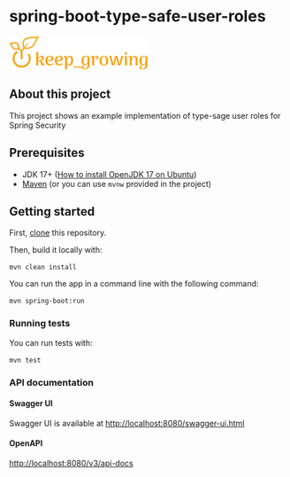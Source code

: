# spring-boot-type-safe-user-roles

[![keep_growing logo](readme-images/logo_250x60.png)](https://keepgrowing.in/)

## About this project

This project shows an example implementation of type-sage user roles for Spring Security

## Prerequisites

* JDK 17+ ([How to install OpenJDK 17 on Ubuntu](https://keepgrowing.in/java/how-to-install-openjdk-17-on-ubuntu/))
* [Maven](https://maven.apache.org/) (or you can use `mvnw` provided in the project)

## Getting started

First, [clone](https://docs.github.com/en/github/creating-cloning-and-archiving-repositories/cloning-a-repository-from-github/cloning-a-repository)
this repository.

Then, build it locally with:

```shell
mvn clean install
```

You can run the app in a command line with the following command:

```shell
mvn spring-boot:run
```

### Running tests

You can run tests with:

```shell
mvn test
```

### API documentation

#### Swagger UI

Swagger UI is available at [http://localhost:8080/swagger-ui.html](http://localhost:8080/swagger-ui.html)

#### OpenAPI

[http://localhost:8080/v3/api-docs](http://localhost:8080/v3/api-docs)